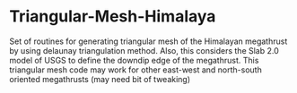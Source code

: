 # Triangular-Mesh-Himalaya
Set of routines for generating triangular mesh of the Himalayan megathrust by using delaunay triangulation method. Also, this considers the Slab 2.0 model of USGS to define the downdip edge of the megathrust. This triangular mesh code may work for other east-west and north-south oriented megathrusts (may need bit of tweaking)
